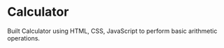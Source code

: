 # Calculator
Built Calculator using HTML, CSS, JavaScript to perform basic arithmetic operations.  
